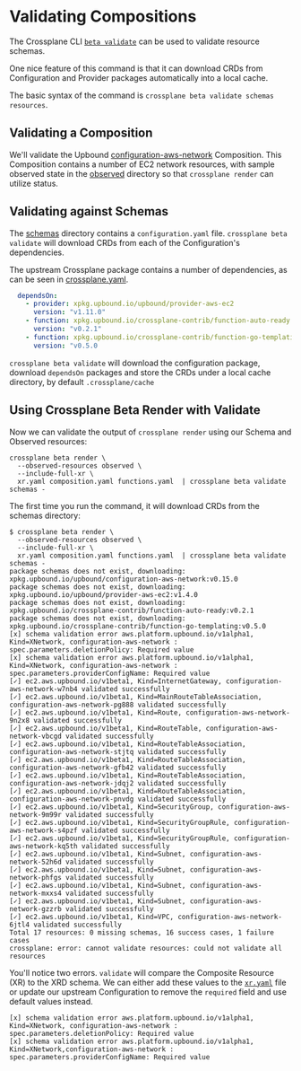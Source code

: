 # Validating Compositions

The Crossplane CLI [`beta validate`](https://docs.crossplane.io/latest/cli/command-reference/#beta-validate) can be used to validate
resource schemas.

One nice feature of this command is that it can download CRDs
from Configuration and Provider packages automatically into a
local cache.

The basic syntax of the command is `crossplane beta validate schemas resources`.

## Validating a Composition

We'll validate the Upbound [configuration-aws-network](https://github.com/upbound/configuration-aws-network/tree/main/apis) Composition.
This Composition contains a number of EC2 network resources, with
sample observed state in the [observed](observed) directory so
that `crossplane render` can utilize status.

## Validating against Schemas

The [schemas](schemas) directory contains a `configuration.yaml` file.
`crossplane beta validate` will download CRDs from each of the
Configuration's dependencies.

The upstream Crossplane package contains a number of dependencies, as can
be seen in [crossplane.yaml](https://github.com/upbound/configuration-aws-network/blob/main/crossplane.yaml).

```yaml
  dependsOn:
    - provider: xpkg.upbound.io/upbound/provider-aws-ec2
      version: "v1.11.0"
    - function: xpkg.upbound.io/crossplane-contrib/function-auto-ready
      version: "v0.2.1"
    - function: xpkg.upbound.io/crossplane-contrib/function-go-templating
      version: "v0.5.0
```

`crossplane beta validate` will download the configuration package, download
`dependsOn` packages and store the CRDs under a local cache directory,
by default `.crossplane/cache`

## Using Crossplane Beta Render with Validate

Now we can validate the output of `crossplane render` using our Schema
and Observed resources:

```shell
crossplane beta render \
  --observed-resources observed \
  --include-full-xr \
  xr.yaml composition.yaml functions.yaml  | crossplane beta validate schemas -
```

The first time you run the command, it will download CRDs from the
schemas directory:

```shell
$ crossplane beta render \
  --observed-resources observed \
  --include-full-xr \
  xr.yaml composition.yaml functions.yaml  | crossplane beta validate schemas -
package schemas does not exist, downloading:  xpkg.upbound.io/upbound/configuration-aws-network:v0.15.0
package schemas does not exist, downloading:  xpkg.upbound.io/upbound/provider-aws-ec2:v1.4.0
package schemas does not exist, downloading:  xpkg.upbound.io/crossplane-contrib/function-auto-ready:v0.2.1
package schemas does not exist, downloading:  xpkg.upbound.io/crossplane-contrib/function-go-templating:v0.5.0
[x] schema validation error aws.platform.upbound.io/v1alpha1, Kind=XNetwork, configuration-aws-network : spec.parameters.deletionPolicy: Required value
[x] schema validation error aws.platform.upbound.io/v1alpha1, Kind=XNetwork, configuration-aws-network : spec.parameters.providerConfigName: Required value
[✓] ec2.aws.upbound.io/v1beta1, Kind=InternetGateway, configuration-aws-network-w7nb4 validated successfully
[✓] ec2.aws.upbound.io/v1beta1, Kind=MainRouteTableAssociation, configuration-aws-network-pg888 validated successfully
[✓] ec2.aws.upbound.io/v1beta1, Kind=Route, configuration-aws-network-9n2x8 validated successfully
[✓] ec2.aws.upbound.io/v1beta1, Kind=RouteTable, configuration-aws-network-vbcgd validated successfully
[✓] ec2.aws.upbound.io/v1beta1, Kind=RouteTableAssociation, configuration-aws-network-stjtq validated successfully
[✓] ec2.aws.upbound.io/v1beta1, Kind=RouteTableAssociation, configuration-aws-network-gfb42 validated successfully
[✓] ec2.aws.upbound.io/v1beta1, Kind=RouteTableAssociation, configuration-aws-network-jdqj2 validated successfully
[✓] ec2.aws.upbound.io/v1beta1, Kind=RouteTableAssociation, configuration-aws-network-pnvdg validated successfully
[✓] ec2.aws.upbound.io/v1beta1, Kind=SecurityGroup, configuration-aws-network-9m99r validated successfully
[✓] ec2.aws.upbound.io/v1beta1, Kind=SecurityGroupRule, configuration-aws-network-s4pzf validated successfully
[✓] ec2.aws.upbound.io/v1beta1, Kind=SecurityGroupRule, configuration-aws-network-kq5th validated successfully
[✓] ec2.aws.upbound.io/v1beta1, Kind=Subnet, configuration-aws-network-52h6d validated successfully
[✓] ec2.aws.upbound.io/v1beta1, Kind=Subnet, configuration-aws-network-phfgs validated successfully
[✓] ec2.aws.upbound.io/v1beta1, Kind=Subnet, configuration-aws-network-mxxs4 validated successfully
[✓] ec2.aws.upbound.io/v1beta1, Kind=Subnet, configuration-aws-network-gzzrb validated successfully
[✓] ec2.aws.upbound.io/v1beta1, Kind=VPC, configuration-aws-network-6jtl4 validated successfully
Total 17 resources: 0 missing schemas, 16 success cases, 1 failure cases
crossplane: error: cannot validate resources: could not validate all resources
```

You'll notice two errors. `validate` will compare the Composite
Resource (XR) to the XRD schema. We can either add these values
to the [`xr.yaml`](xr.yaml) file or update our upstream Configuration
to remove the `required` field and use default values instead.

```shell
[x] schema validation error aws.platform.upbound.io/v1alpha1, Kind=XNetwork, configuration-aws-network : spec.parameters.deletionPolicy: Required value
[x] schema validation error aws.platform.upbound.io/v1alpha1, Kind=XNetwork,configuration-aws-network : spec.parameters.providerConfigName: Required value
```
